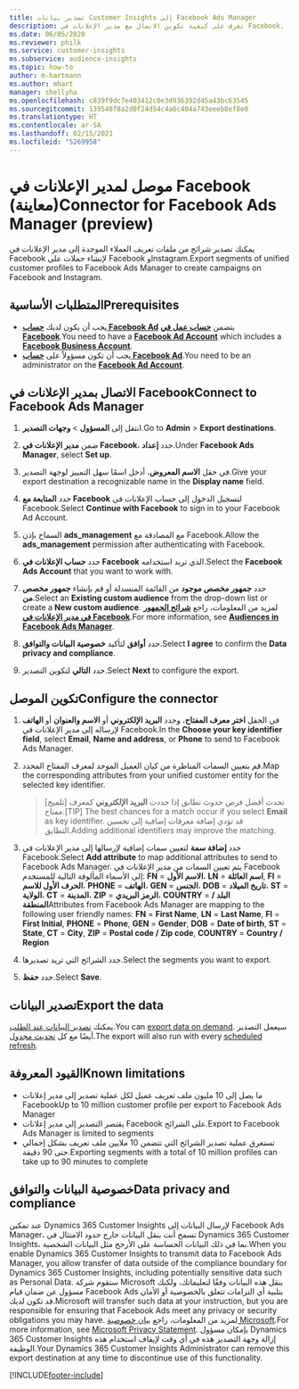 ```yaml
---
title: تصدير بيانات Customer Insights إلى Facebook Ads Manager
description: تعرف على كيفية تكوين الاتصال مع مدير الإعلانات في Facebook.
ms.date: 06/05/2020
ms.reviewer: philk
ms.service: customer-insights
ms.subservice: audience-insights
ms.topic: how-to
author: m-hartmann
ms.author: mhart
manager: shellyha
ms.openlocfilehash: c839f9dc7e403412c0e3d936392d45a43bc63545
ms.sourcegitcommit: 139548f8a2d0f24d54c4a6c404a743eeeb8ef8e0
ms.translationtype: HT
ms.contentlocale: ar-SA
ms.lasthandoff: 02/15/2021
ms.locfileid: "5269958"
---
```

# <a name="connector-for-facebook-ads-manager-preview"></a><span data-ttu-id="317f2-103">موصل لمدير الإعلانات في Facebook (معاينة)</span><span class="sxs-lookup"><span data-stu-id="317f2-103">Connector for Facebook Ads Manager (preview)</span></span>

<span data-ttu-id="317f2-104">يمكنك تصدير شرائح من ملفات تعريف العملاء الموحدة إلى مدير الإعلانات في Facebook لإنشاء حملات على Facebook وInstagram.</span><span class="sxs-lookup"><span data-stu-id="317f2-104">Export segments of unified customer profiles to Facebook Ads Manager to create campaigns on Facebook and Instagram.</span></span>

## <a name="prerequisites"></a><span data-ttu-id="317f2-105">المتطلبات الأساسية</span><span class="sxs-lookup"><span data-stu-id="317f2-105">Prerequisites</span></span>

- <span data-ttu-id="317f2-106">يجب أن يكون لديك [**حساب Facebook Ad**](https://www.facebook.com/business/learn/lessons/step-by-step-ads-manager-account) يتضمن [**حساب عمل في Facebook**](https://business.facebook.com/).</span><span class="sxs-lookup"><span data-stu-id="317f2-106">You need to have a [**Facebook Ad Account**](https://www.facebook.com/business/learn/lessons/step-by-step-ads-manager-account) which includes a [**Facebook Business Account**](https://business.facebook.com/).</span></span>
- <span data-ttu-id="317f2-107">يجب أن تكون مسؤولاً على [**حساب Facebook Ad**](https://www.facebook.com/business/learn/lessons/step-by-step-ads-manager-account).</span><span class="sxs-lookup"><span data-stu-id="317f2-107">You need to be an administrator on the [**Facebook Ad Account**](https://www.facebook.com/business/learn/lessons/step-by-step-ads-manager-account).</span></span>

## <a name="connect-to-facebook-ads-manager"></a><span data-ttu-id="317f2-108">الاتصال بمدير الإعلانات في Facebook</span><span class="sxs-lookup"><span data-stu-id="317f2-108">Connect to Facebook Ads Manager</span></span>

1. <span data-ttu-id="317f2-109">انتقل إلى **المسؤول** > **وجهات التصدير**.</span><span class="sxs-lookup"><span data-stu-id="317f2-109">Go to **Admin** > **Export destinations**.</span></span>

1. <span data-ttu-id="317f2-110">ضمن **مدير الإعلانات في Facebook**، حدد **إعداد**.</span><span class="sxs-lookup"><span data-stu-id="317f2-110">Under **Facebook Ads Manager**, select **Set up**.</span></span>

1. <span data-ttu-id="317f2-111">في حقل **الاسم المعروض**، أدخل اسمًا سهل التمييز لوجهة التصدير.</span><span class="sxs-lookup"><span data-stu-id="317f2-111">Give your export destination a recognizable name in the **Display name** field.</span></span>

1. <span data-ttu-id="317f2-112">حدد **المتابعة مع Facebook** لتسجيل الدخول إلى حساب الإعلانات في Facebook.</span><span class="sxs-lookup"><span data-stu-id="317f2-112">Select **Continue with Facebook** to sign in to your Facebook Ad Account.</span></span>

1. <span data-ttu-id="317f2-113">السماح بإذن **ads_management** مع المصادقة مع Facebook.</span><span class="sxs-lookup"><span data-stu-id="317f2-113">Allow the **ads_management** permission after authenticating with Facebook.</span></span>

1. <span data-ttu-id="317f2-114">حدد **حساب الإعلانات في Facebook** الذي تريد استخدامه.</span><span class="sxs-lookup"><span data-stu-id="317f2-114">Select the **Facebook Ads Account** that you want to work with.</span></span>

1. <span data-ttu-id="317f2-115">حدد **جمهور مخصص موجود** من القائمة المنسدلة أو قم بإنشاء **جمهور مخصص من**.</span><span class="sxs-lookup"><span data-stu-id="317f2-115">Select an **Existing custom audience** from the drop-down list or create a **New custom audience**.</span></span> <span data-ttu-id="317f2-116">لمزيد من المعلومات، راجع [**شرائح الجمهور في مدير الإعلانات في Facebook**](https://www.facebook.com/business/help/744354708981227?id=2469097953376494).</span><span class="sxs-lookup"><span data-stu-id="317f2-116">For more information, see [**Audiences in Facebook Ads Manager**](https://www.facebook.com/business/help/744354708981227?id=2469097953376494).</span></span>

1. <span data-ttu-id="317f2-117">حدد **أوافق** لتأكيد **خصوصية البيانات والتوافق‬**.</span><span class="sxs-lookup"><span data-stu-id="317f2-117">Select **I agree** to confirm the **Data privacy and compliance**.</span></span>

1. <span data-ttu-id="317f2-118">حدد **التالي** لتكوين التصدير.</span><span class="sxs-lookup"><span data-stu-id="317f2-118">Select **Next** to configure the export.</span></span>

## <a name="configure-the-connector"></a><span data-ttu-id="317f2-119">تكوين الموصل</span><span class="sxs-lookup"><span data-stu-id="317f2-119">Configure the connector</span></span>

1. <span data-ttu-id="317f2-120">في الحقل **اختر معرف المفتاح**، وحدد **البريد الإلكتروني** أو **الاسم والعنوان** أو **الهاتف** لإرساله إلى مدير الإعلانات في Facebook.</span><span class="sxs-lookup"><span data-stu-id="317f2-120">In the **Choose your key identifier field**, select **Email**, **Name and address**, or **Phone** to send to Facebook Ads Manager.</span></span>

1. <span data-ttu-id="317f2-121">قم بتعيين السمات المناظرة من كيان العميل الموحد لمعرف المفتاح المحدد.</span><span class="sxs-lookup"><span data-stu-id="317f2-121">Map the corresponding attributes from your unified customer entity for the selected key identifier.</span></span>
   > <span data-ttu-id="317f2-122">[تلميح] تحدث أفضل فرص حدوث تطابق إذا حددت **البريد الإلكتروني** كمعرف مفتاح.</span><span class="sxs-lookup"><span data-stu-id="317f2-122">[TIP] The best chances for a match occur if you select **Email** as key identifier.</span></span> <span data-ttu-id="317f2-123">قد تؤدي إضافة معرفات إضافية إلى تحسين التطابق.</span><span class="sxs-lookup"><span data-stu-id="317f2-123">Adding additional identifiers may improve the matching.</span></span>

1. <span data-ttu-id="317f2-124">حدد **إضافة سمة** لتعيين سمات إضافية لإرسالها إلى مدير الإعلانات في Facebook.</span><span class="sxs-lookup"><span data-stu-id="317f2-124">Select **Add attribute** to map additional attributes to send to Facebook Ads Manager.</span></span> <span data-ttu-id="317f2-125">يتم تعيين السمات من مدير الإعلانات في Facebook إلى الأسماء المألوفة التالية للمستخدم: **FN** = **الاسم الأول**، **LN** = **اسم العائلة**, **FI** = **الحرف الأول للاسم**، **PHONE** = **الهاتف**، **GEN** = **الجنس**، **DOB** = **تاريخ الميلاد**، **ST** = **الولاية**، **CT** = **المدينة**، **ZIP** = **الرمز البريدي**، **COUNTRY** = **البلد / المنطقة**</span><span class="sxs-lookup"><span data-stu-id="317f2-125">Attributes from Facebook Ads Manager are mapping to the following user friendly names: **FN** = **First Name**, **LN** = **Last Name**, **FI** = **First Initial**, **PHONE** = **Phone**, **GEN** = **Gender**, **DOB** = **Date of birth**, **ST** = **State**, **CT** = **City**, **ZIP** = **Postal code / Zip code**, **COUNTRY** = **Country / Region**</span></span>

1. <span data-ttu-id="317f2-126">حدد الشرائح التي تريد تصديرها.</span><span class="sxs-lookup"><span data-stu-id="317f2-126">Select the segments you want to export.</span></span>

1. <span data-ttu-id="317f2-127">حدد **حفظ**.</span><span class="sxs-lookup"><span data-stu-id="317f2-127">Select **Save**.</span></span>

## <a name="export-the-data"></a><span data-ttu-id="317f2-128">تصدير البيانات</span><span class="sxs-lookup"><span data-stu-id="317f2-128">Export the data</span></span>

<span data-ttu-id="317f2-129">يمكنك [تصدير البيانات عند الطلب](export-destinations.md).</span><span class="sxs-lookup"><span data-stu-id="317f2-129">You can [export data on demand](export-destinations.md).</span></span> <span data-ttu-id="317f2-130">سيعمل التصدير أيضًا مع كل [تحديث مجدول](system.md#schedule-tab).</span><span class="sxs-lookup"><span data-stu-id="317f2-130">The export will also run with every [scheduled refresh](system.md#schedule-tab).</span></span>

## <a name="known-limitations"></a><span data-ttu-id="317f2-131">القيود المعروفة</span><span class="sxs-lookup"><span data-stu-id="317f2-131">Known limitations</span></span>

- <span data-ttu-id="317f2-132">ما يصل إلى 10 مليون ملف تعريف عميل لكل عملية تصدير إلى مدير إعلانات Facebook</span><span class="sxs-lookup"><span data-stu-id="317f2-132">Up to 10 million customer profile per export to Facebook Ads Manager</span></span> 
- <span data-ttu-id="317f2-133">يقتصر التصدير إلى مدير إعلانات Facebook على الشرائح.</span><span class="sxs-lookup"><span data-stu-id="317f2-133">Export to Facebook Ads Manager is limited to segments</span></span>
- <span data-ttu-id="317f2-134">تستغرق عملية تصدير الشرائح التي تتضمن 10 ملايين ملف تعريف بشكل إجمالي حتى 90 دقيقة.</span><span class="sxs-lookup"><span data-stu-id="317f2-134">Exporting segments with a total of 10 million profiles can take up to 90 minutes to complete</span></span>

## <a name="data-privacy-and-compliance"></a><span data-ttu-id="317f2-135">خصوصية البيانات والتوافق</span><span class="sxs-lookup"><span data-stu-id="317f2-135">Data privacy and compliance</span></span>

<span data-ttu-id="317f2-136">عند تمكين Dynamics 365 Customer Insights لإرسال البيانات إلى  Facebook Ads Manager، تسمح أنت بنقل البيانات خارج حدود الامتثال في Dynamics 365 Customer Insights، بما في ذلك البيانات الحساسة على الأرجح مثل البيانات الشخصية.</span><span class="sxs-lookup"><span data-stu-id="317f2-136">When you enable Dynamics 365 Customer Insights to transmit data to Facebook Ads Manager, you allow transfer of data outside of the compliance boundary for Dynamics 365 Customer Insights, including potentially sensitive data such as Personal Data.</span></span> <span data-ttu-id="317f2-137">ستقوم شركة Microsoft بنقل هذه البيانات وفقًا لتعليماتك، ولكنك مسؤول عن ضمان قيام Facebook Ads بتلبية أي التزامات تتعلق بالخصوصية أو الأمان قد تكون لديك.</span><span class="sxs-lookup"><span data-stu-id="317f2-137">Microsoft will transfer such data at your instruction, but you are responsible for ensuring that Facebook Ads meet any privacy or security obligations you may have.</span></span> <span data-ttu-id="317f2-138">لمزيد من المعلومات، راجع [بيان خصوصية Microsoft](https://go.microsoft.com/fwlink/?linkid=396732).</span><span class="sxs-lookup"><span data-stu-id="317f2-138">For more information, see [Microsoft Privacy Statement](https://go.microsoft.com/fwlink/?linkid=396732).</span></span>
<span data-ttu-id="317f2-139">بإمكان مسؤول Dynamics 365 Customer Insights إزالة وجهة التصدير هذه في أي وقت لإيقاف استخدام هذه الوظيفة.</span><span class="sxs-lookup"><span data-stu-id="317f2-139">Your Dynamics 365 Customer Insights Administrator can remove this export destination at any time to discontinue use of this functionality.</span></span>


[!INCLUDE[footer-include](../includes/footer-banner.md)]